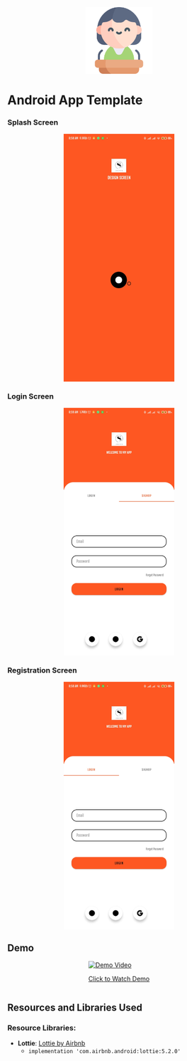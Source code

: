 <p align="center"><img src="screenshots/speech.png" alt="template" height="150px"></p>

# Android App Template

### Splash Screen
<div style="display: flex; justify-content: center;">
  <img src="screenshots/splash_screen.jpg" width="250" />
</div>

### Login Screen
<div style="display: flex; justify-content: center;">
  <img src="screenshots/screen2.jpg" width="250" />
</div>

### Registration Screen
<div style="display: flex; justify-content: center;">
  <img src="screenshots/screen1.jpg" width="250" />
</div>

## Demo
<div style="display: flex; justify-content: center;">
  <a href="https://github.com/kevi-t/Templates/screenshots/demo.mp4" target="_blank">
    <img src="https://github.com/kevi-t/Templates/screenshots/splash_screen.jpg" width="250" alt="Demo Video"/>
    <p>Click to Watch Demo</p>
  </a>
</div>

## Resources and Libraries Used

### Resource Libraries:
- **Lottie**: [Lottie by Airbnb](https://lottiefiles.com/)
  - `implementation 'com.airbnb.android:lottie:5.2.0'`
